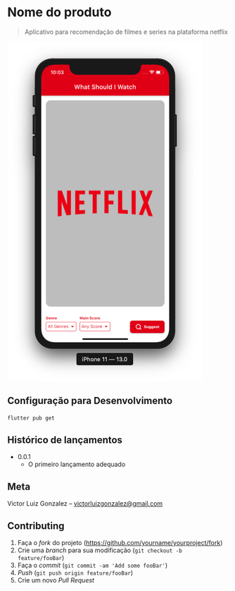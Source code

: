 # Nome do produto
> Aplicativo para recomendação de filmes e series na plataforma netflix

![](./assets/img/1.png)


## Configuração para Desenvolvimento

```sh
flutter pub get
```

## Histórico de lançamentos

* 0.0.1
    * O primeiro lançamento adequado

## Meta

Victor Luiz Gonzalez  – victorluizgonzalez@gmail.com

## Contributing

1. Faça o _fork_ do projeto (<https://github.com/yourname/yourproject/fork>)
2. Crie uma _branch_ para sua modificação (`git checkout -b feature/fooBar`)
3. Faça o _commit_ (`git commit -am 'Add some fooBar'`)
4. _Push_ (`git push origin feature/fooBar`)
5. Crie um novo _Pull Request_

